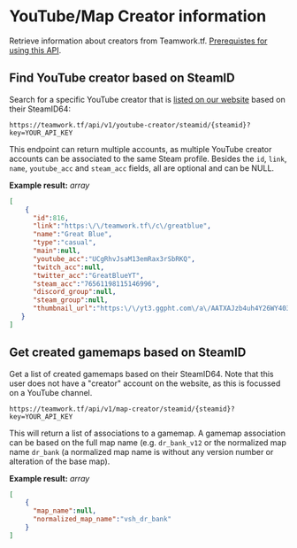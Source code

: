 # YouTube/Map Creator information

Retrieve information about creators from Teamwork.tf. [Prerequistes for using this API](https://github.com/teamworktf/website_api).

## Find YouTube creator based on SteamID

Search for a specific YouTube creator that is [listed on our website](https://teamwork.tf/creators/explore) based on their SteamID64:

```
https://teamwork.tf/api/v1/youtube-creator/steamid/{steamid}?key=YOUR_API_KEY
```

This endpoint can return multiple accounts, as multiple YouTube creator accounts can be associated to the same Steam profile. Besides the `id`, `link`, `name`, `youtube_acc` and `steam_acc` fields, all are optional and can be NULL.

**Example result:** *array*
```json
[   
    {
      "id":816,
      "link":"https:\/\/teamwork.tf\/c\/greatblue",
      "name":"Great Blue",
      "type":"casual",
      "main":null,
      "youtube_acc":"UCgRhvJsaM13emRax3rSbRKQ",
      "twitch_acc":null,
      "twitter_acc":"GreatBlueYT",
      "steam_acc":"76561198115146996",
      "discord_group":null,
      "steam_group":null,
      "thumbnail_url":"https:\/\/yt3.ggpht.com\/a\/AATXAJzb4uh4Y26WY4032c7u4AZ6x4r4Z022n6J2fA=s240-c-k-c0xffffffff-no-rj-mo"
   }
]
```

## Get created gamemaps based on SteamID

Get a list of created gamemaps based on their SteamID64. Note that this user does not have a "creator" account on the website, as this is focussed on a YouTube channel.

```
https://teamwork.tf/api/v1/map-creator/steamid/{steamid}?key=YOUR_API_KEY
```

This will return a list of associations to a gamemap. A gamemap association can be based on the full map name (e.g. `dr_bank_v12` or the normalized map name `dr_bank` (a normalized map name is without any version number or alteration of the base map).

**Example result:** *array*
```json
[
    {
      "map_name":null,
      "normalized_map_name":"vsh_dr_bank"
    }
]
```
